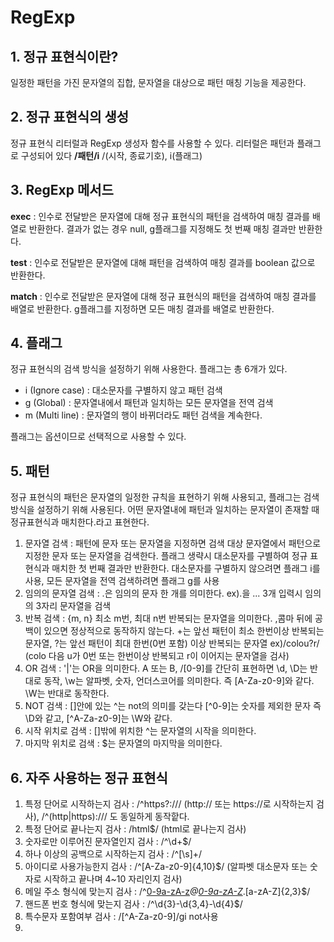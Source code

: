 # RegExp
## 1. 정규 표현식이란?
일정한 패턴을 가진 문자열의 집합, 문자열을 대상으로 패턴 매칭 기능을 제공한다.

## 2. 정규 표현식의 생성
정규 표현식 리터럴과 RegExp 생성자 함수를 사용할 수 있다. 리터럴은 패턴과 플래그로 구성되어 있다 __/패턴/i__ /(시작, 종료기호), i(플래그)

## 3. RegExp 메서드
__exec__ : 인수로 전달받은 문자열에 대해 정규 표현식의 패턴을 검색하여 매칭 결과를 배열로 반환한다. 결과가 없는 경우 null, g플래그를 지정해도 첫 번째 매칭 결과만 반환한다.

__test__ : 인수로 전달받은 문자열에 대해 패턴을 검색하여 매칭 결과를 boolean 값으로 반환한다.

__match__ : 인수로 전달받은 문자열에 대해 정규 표현식의 패턴을 검색하여 매칭 결과를 배열로 반환한다. g플래그를 지정하면 모든 매칭 결과를 배열로 반환한다.

## 4. 플래그
정규 표현식의 검색 방식을 설정하기 위해 사용한다. 플래그는 총 6개가 있다.
* i (Ignore case) : 대소문자를 구별하지 않고 패턴 검색
* g (Global) : 문자열내에서 패턴과 일치하는 모든 문자열을 전역 검색
* m (Multi line) : 문자열의 행이 바뀌더라도 패턴 검색을 계속한다.

플래그는 옵션이므로 선택적으로 사용할 수 있다.

## 5. 패턴
정규 표현식의 패턴은 문자열의 일정한 규칙을 표현하기 위해 사용되고, 플래그는 검색 방식을 설정하기 위해 사용된다. 어떤 문자열내에 패턴과 일치하는 문자열이 존재할 때 정규표현식과 매치한다.라고 표현한다.
1) 문자열 검색 : 패턴에 문자 또는 문자열을 지정하면 검색 대상 문자열에서 패턴으로 지정한 문자 또는 문자열을 검색한다. 플래그 생략시 대소문자를 구별하여 정규 표현식과 매치한 첫 번째 결과만 반환한다. 대소문자를 구별하지 않으려면 플래그 i를 사용, 모든 문자열을 전역 검색하려면 플래그 g를 사용
2) 임의의 문자열 검색 : .은 임의의 문자 한 개를 의미한다. ex).을 ... 3개 입력시 임의의 3자리 문자열을 검색
3) 반복 검색 : {m, n} 최소 m번, 최대 n번 반복되는 문자열을 의미한다. ,콤마 뒤에 공백이 있으면 정상적으로 동작하지 않는다. +는 앞선 패턴이 최소 한번이상 반복되는 문자열, ?는 앞선 패턴이 최대 한번(0번 포함) 이상 반복되는 문자열 ex)/colou?r/ (colo 다음 u가 0번 또는 한번이상 반복되고 r이 이어지는 문자열을 검사)
4) OR 검색 : '|'는 OR을 의미한다. A 또는 B, /[0-9]를 간단히 표현하면 \d, \D는 반대로 동작, \w는 알파벳, 숫자, 언더스코어를 의미한다. 즉 [A-Za-z0-9]와 같다. \W는 반대로 동작한다.
5) NOT 검색 : []안에 있는 ^는 not의 의미를 갖는다 [^0-9]는 숫자를 제외한 문자 즉 \D와 같고, [^A-Za-z0-9]는 \W와 같다.
6) 시작 위치로 검색 : []밖에 위치한 ^는 문자열의 시작을 의미한다.
7) 마지막 위치로 검색 : $는 문자열의 마지막을 의미한다.

## 6. 자주 사용하는 정규 표현식
1) 특정 단어로 시작하는지 검사 : /^https?:\/\// (http:// 또는 https://로 시작하는지 검사), /^(http|https):\/\// 도 동일하게 동작핱다.
2) 특정 단어로 끝나는지 검사 : /html$/ (html로 끝나는지 검사)
3) 숫자로만 이루어진 문자열인지 검사 : /^\d+$/ 
3) 하나 이상의 공백으로 시작하는지 검사 : /^[\s]+/
4) 아이디로 사용가능한지 검사 : /^[A-Za-z0-9]{4,10}$/ (알파벳 대소문자 또는 숫자로 시작하고 끝나며 4~10 자리인지 검사)
5) 메일 주소 형식에 맞는지 검사 : /^[0-9a-zA-z]([-_\.]?[0-9a-zA-Z])*@[0-9a-zA-Z]([-_\.]?[0-9a-zA-Z])*\.[a-zA-Z]{2,3}$/
6) 핸드폰 번호 형식에 맞는지 검사 : /^\d{3}-\d{3,4}-\d{4}$/
7) 특수문자 포함여부 검사 : /[^A-Za-z0-9]/gi not사용
8)